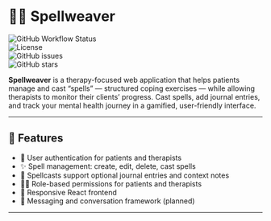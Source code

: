 # 🧙‍♂️ Spellweaver

![GitHub Workflow Status](https://img.shields.io/github/actions/workflow/status/your-username/spellweaver/nodejs.yml?branch=main)  
![License](https://img.shields.io/github/license/your-username/spellweaver)  
![GitHub issues](https://img.shields.io/github/issues/your-username/spellweaver)  
![GitHub stars](https://img.shields.io/github/stars/your-username/spellweaver)  

**Spellweaver** is a therapy-focused web application that helps patients manage and cast “spells” — structured coping exercises — while allowing therapists to monitor their clients’ progress. Cast spells, add journal entries, and track your mental health journey in a gamified, user-friendly interface.  

---

## 🌟 Features

- 🔐 User authentication for patients and therapists  
- ✨ Spell management: create, edit, delete, cast spells  
- 📝 Spellcasts support optional journal entries and context notes  
- 👩‍⚕️ Role-based permissions for patients and therapists  
- 📱 Responsive React frontend  
- 💬 Messaging and conversation framework (planned)  

---

